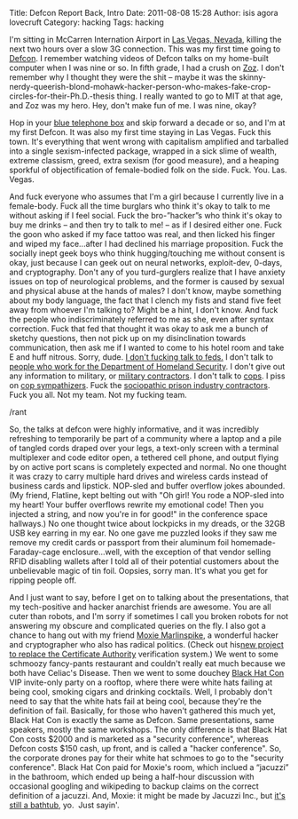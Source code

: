 Title: Defcon Report Back, Intro
Date: 2011-08-08 15:28
Author: isis agora lovecruft
Category: hacking
Tags: hacking

I'm sitting in McCarren Internation Airport in [Las Vegas, Nevada][],
killing the next two hours over a slow 3G connection. This was my first
time going to [Defcon][]. I remember watching videos of Defcon talks on
my home-built computer when I was nine or so. In fifth grade, I had a
crush on [Zoz][]. I don't remember why I thought they were the shit –
maybe it was the
skinny-nerdy-queerish-blond-mohawk-hacker-person-who-makes-fake-crop-circles-for-their-Ph.D.-thesis
thing. I really wanted to go to MIT at that age, and Zoz was my hero.
Hey, don't make fun of me. I was nine, okay?

Hop in your [blue telephone box][] and skip forward a decade or so, and
I'm at my first Defcon. It was also my first time staying in Las Vegas.
Fuck this town. It's everything that went wrong with capitalism
amplified and tarballed into a single sexism-infected package, wrapped
in a sick slime of wealth, extreme classism, greed, extra sexism (for
good measure), and a heaping sporkful of objectification of
female-bodied folk on the side. Fuck. You. Las. Vegas.

And fuck everyone who assumes that I'm a girl because I currently live
in a female-body. Fuck all the time burglars who think it's okay to talk
to me without asking if I feel social. Fuck the bro-”hacker”s who think
it's okay to buy me drinks – and then try to talk to me! – as if I
desired either one. Fuck the goon who asked if my face tattoo was real,
and then licked his finger and wiped my face...after I had declined his
marriage proposition. Fuck the socially inept geek boys who think
hugging/touching me without consent is okay, just because I can geek out
on neural networks, exploit-dev, 0-days, and cryptography. Don't any of
you turd-gurglers realize that I have anxiety issues on top of
neurological problems, and the former is caused by sexual and physical
abuse at the hands of males? I don't know, maybe something about my body
language, the fact that I clench my fists and stand five feet away from
whoever I'm talking to? Might be a hint, I don't know. And fuck the
people who indiscriminately referred to me as she, even after syntax
correction. Fuck that fed that thought it was okay to ask me a bunch of
sketchy questions, then not pick up on my disinclination towards
communication, then ask me if I wanted to come to his hotel room and
take E and huff nitrous. Sorry, dude. [I don't fucking talk to feds.][]
I don't talk to [people who work for the Department of Homeland
Security][]. I don't give out any information to military, or [military
contractors][]. I don't talk to [cops][]. I piss on [cop
sympathizers][]. Fuck the [sociopathic prison industry contractors][].
Fuck you all. Not my team. Not my fucking team.

/rant

So, the talks at defcon were highly informative, and it was incredibly
refreshing to temporarily be part of a community where a laptop and a
pile of tangled cords draped over your legs, a text-only screen with a
terminal multiplexer and code editor open, a tethered cell phone, and
output flying by on active port scans is completely expected and normal.
No one thought it was crazy to carry multiple hard drives and wireless
cards instead of business cards and lipstick. NOP-sled and buffer
overflow jokes abounded. (My friend, Flatline, kept belting out with "Oh
girl! You rode a NOP-sled into my heart! Your buffer overflows rewrite
my emotional code! Then you injected a string, and now you're in for
good!" in the conference space hallways.) No one thought twice about
lockpicks in my dreads, or the 32GB USB key earring in my ear. No one
gave me puzzled looks if they saw me remove my credit cards or passport
from their aluminum foil homemade-Faraday-cage enclosure...well, with
the exception of that vendor selling RFID disabling wallets after I told
all of their potential customers about the unbelievable magic of tin
foil. Oopsies, sorry man. It's what you get for ripping people off.

And I just want to say, before I get on to talking about the
presentations, that my tech-positive and hacker anarchist friends are
awesome. You are all cuter than robots, and I'm sorry if sometimes I
call you broken robots for not answering my obscure and complicated
queries on the fly. I also got a chance to hang out with my friend
[Moxie Marlinspike][], a wonderful hacker and cryptographer who also has
radical politics. (Check out his[new project to replace the Certificate
Authority][] verification system.) We went to some schmoozy fancy-pants
restaurant and couldn't really eat much because we both have Celiac's
Disease. Then we went to some douchey [Black Hat Con][] VIP invite-only
party on a rooftop, where there were white hats failing at being cool,
smoking cigars and drinking cocktails. Well, I probably don't need to
say that the white hats fail at being cool, because they're the
definition of fail. Basically, for those who haven't gathered this much
yet, Black Hat Con is exactly the same as Defcon. Same presentations,
same speakers, mostly the same workshops. The only difference is that
Black Hat Con costs \$2000 and is marketed as a "security conference",
whereas Defcon costs \$150 cash, up front, and is called a "hacker
conference". So, the corporate drones pay for their white hat schmoes to
go to the "security conference". Black Hat Con paid for Moxie's room,
which inclued a “jacuzzi” in the bathroom, which ended up being a
half-hour discussion with occasional googling and wikipeding to backup
claims on the correct definition of a jacuzzi. And, Moxie: it might be
made by Jacuzzi Inc., but [it's still a bathtub][], yo.  Just sayin'.

  [Las Vegas, Nevada]: http://www.uwec.edu/geography/ivogeler/w188/lasvegas/v18.htm
  [Defcon]: https://www.defcon.org/html/defcon-19/dc-19-index.html
  [Zoz]: http://web.mit.edu/newsoffice/2002/crops-1009.html
  [blue telephone box]: http://hacks.mit.edu/by_year/2010/tardis/
  [I don't fucking talk to feds.]: http://www.deathandtaxesmag.com/127506/an-open-letter-to-defcon-hackers-dont-sell-out-to-the-nsa/
  [people who work for the Department of Homeland Security]: http://www.wired.com/threatlevel/2009/06/hacker-dark-tangent-joins-dhs-security-council/
  [military contractors]: http://www.thehackernews.com/2011/08/pentagon-launches-cyber-fast-track.html
  [cops]: https://encrypted.google.com/search?q=cops+kill&ie=utf-8&oe=utf-8&aq=t&rls=org.mozilla:en-US:official&client=firefox-a#q=cops+kill&hl=en&client=firefox-a&hs=UXe&rls=org.mozilla:en-US:official&prmd=ivnsu&source=univ&tbm=nws&tbo=u&sa=X&ei=LLJATqy-OeXZiALW5cDHBQ&ved=0CCcQqAI&bav=on.2,or.r_gc.r_pw.&fp=31db879d6906bc09&biw=1280&bih=607
  [cop sympathizers]: http://www.youtube.com/watch?v=7zQ8lcgxeZk
  [sociopathic prison industry contractors]: http://strauchs-llc.com/about.shtml
  [Moxie Marlinspike]: http://thoughtcrime.org/
  [new project to replace the Certificate Authority]: http://convergence.io/details.html
  [Black Hat Con]: https://www.blackhat.com/html/bh-us-11/bh-us-11-home.html
  [it's still a bathtub]: http://www.jacuzzi.com/baths/options/models/cetra
